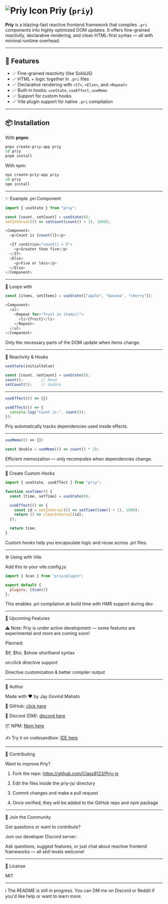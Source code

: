 # ![Priy Icon](https://iili.io/FErz9lS.png) Priy (`priy`)

**Priy** is a blazing-fast reactive frontend framework that compiles `.pri` components into highly optimized DOM updates. It offers fine-grained reactivity, declarative rendering, and clean HTML-first syntax — all with minimal runtime overhead.

---

## 🚀 Features

- ✅ Fine-grained reactivity (like SolidJS)
- ✅ HTML + logic together in `.pri` files
- ✅ Declarative rendering with `<If>`, `<Else>`, and `<Repeat>`
- ✅ Built-in hooks: `useState`, `useEffect`, `useMemo`
- ✅ Support for custom hooks
- ✅ Vite plugin support for native `.pri` compilation

---

## 📦 Installation

With **pnpm**:

```bash
pnpx create-priy-app priy
cd priy
pnpm install
```

With npm:

```bash 
npx create-priy-app priy
cd priy
npm install
```

---

✨ Example .pri Component

```js
import { useState } from "priy";

const [count, setCount] = useState(0);
setInterval(() => setCount(count() + 1), 1000);

<Component>
  <p>Count is {count()}</p>

  <If condition="count() > 5">
    <p>Greater than five</p>
  </If>
  <Else>
    <p>Five or less</p>
  </Else>
</Component>
```

---

🔁 Loops with <Repeat>

```js
const [items, setItems] = useState(["apple", "banana", "cherry"]);

<Component>
  <ul>
    <Repeat for="fruit in items()">
      <li>{fruit}</li>
    </Repeat>
  </ul>
</Component>
```

Only the necessary parts of the DOM update when items change.


---

🧠 Reactivity & Hooks
```js
useState(initialValue)
```
```js
const [count, setCount] = useState(0);
count();        // Read
setCount(5);    // Update
```

---
```js
useEffect(() => {})
```
```js
useEffect(() => {
  console.log("Count is:", count());
});
```
Priy automatically tracks dependencies used inside effects.


---
```js
useMemo(() => {})
```
```js
const double = useMemo(() => count() * 2);
```
Efficient memoization — only recomputes when dependencies change.


---

🧩 Create Custom Hooks
```js
import { useState, useEffect } from "priy";

function useTimer() {
  const [time, setTime] = useState(0);

  useEffect(() => {
    const id = setInterval(() => setTime(time() + 1), 1000);
    return () => clearInterval(id);
  });

  return time;
}
```
Custom hooks help you encapsulate logic and reuse across .pri files.


---

⚙️ Using with Vite

Add this to your vite.config.js:
```js
import { Scan } from "priy/plugin";

export default {
  plugins: [Scan()]
};
```
This enables .pri compilation at build time with HMR support during dev.


---

🧪 Upcoming Features

 ⚠️ Note: Priy is under active development — some features are experimental and more are coming soon!



Planned:

$if, $for, $show shorthand syntax

on:click directive support

Directive customization & better compiler output



---

👤 Author

Made with ❤️ by Jay Govind Mahato

🐙 GitHub: [click here](https://github.com/Class9123/Priy-js/)

💬 Discord (DM): [discord here](https://discord.gg/pujySDUt)

📦 NPM: [Npm here](https://www.npmjs.com/package/priy)

✍️ Try it on codesandbox: [IDE here](https://codesandbox.io/p/devbox/plmq8h)

---

🤝 Contributing

Want to improve Priy?

1. Fork the repo: https://github.com/Class9123/Priy-js


2. Edit the files inside the priy-js/ directory


3. Commit changes and make a pull request


4. Once verified, they will be added to the GitHub repo and npm package




---

💬 Join the Community

Got questions or want to contribute?

Join our developer Discord server:


 Ask questions, suggest features, or just chat about reactive frontend frameworks — all skill levels welcome!




---

📄 License

MIT


---

 ℹ️ The README is still in progress. You can DM me on Discord or Reddit if you'd like help or want to learn more.
